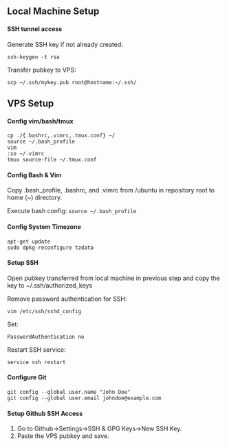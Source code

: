 ## Local Machine Setup

#### SSH tunnel access

Generate SSH key if not already created:

`ssh-keygen -t rsa`

Transfer pubkey to VPS:

`scp ~/.ssh/mykey.pub root@hostname:~/.ssh/`

## VPS Setup

#### Config vim/bash/tmux

```
cp ./{.bashrc,.vimrc,.tmux.conf} ~/
source ~/.bash_profile
vim
:so ~/.vimrc
tmux source-file ~/.tmux.conf
```

#### Config Bash & Vim

Copy .bash_profile, .bashrc, and .vimrc from /ubuntu in repository root to home (~) directory.

Execute bash config:
`source ~/.bash_profile`

#### Config System Timezone

```
apt-get update
sudo dpkg-reconfigure tzdata
```

#### Setup SSH

Open pubkey transferred from local machine in previous step and copy the key to ~/.ssh/authorized_keys

Remove password authentication for SSH:

`vim /etc/ssh/sshd_config`

Set:

`PasswordAuthentication no`

Restart SSH service:

`service ssh restart`

#### Configure Git

```
git config --global user.name "John Doe"
git config --global user.email johndoe@example.com
```

#### Setup Github SSH Access

1. Go to Github->Settings->SSH & GPG Keys->New SSH Key.
2. Paste the VPS pubkey and save.


